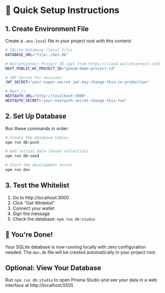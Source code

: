 # 🚀 Quick Setup Instructions

## 1. Create Environment File

Create a `.env.local` file in your project root with this content:

```bash
# SQLite Database (local file)
DATABASE_URL="file:./dev.db"

# WalletConnect Project ID (get from https://cloud.walletconnect.com)
NEXT_PUBLIC_WC_PROJECT_ID="gonad-demo-project-id"

# JWT Secret for sessions
JWT_SECRET="your-super-secret-jwt-key-change-this-in-production"

# Next.js
NEXTAUTH_URL="http://localhost:3000"
NEXTAUTH_SECRET="your-nextauth-secret-change-this-too"
```

## 2. Set Up Database

Run these commands in order:

```bash
# Create the database tables
npm run db:push

# Add initial data (Gonad collection)
npm run db:seed

# Start the development server
npm run dev
```

## 3. Test the Whitelist

1. Go to http://localhost:3000
2. Click "Get Whitelist"
3. Connect your wallet
4. Sign the message
5. Check the database: `npm run db:studio`

## 🎉 You're Done!

Your SQLite database is now running locally with zero configuration needed. The `dev.db` file will be created automatically in your project root.

## Optional: View Your Database

Run `npm run db:studio` to open Prisma Studio and see your data in a web interface at http://localhost:5555

